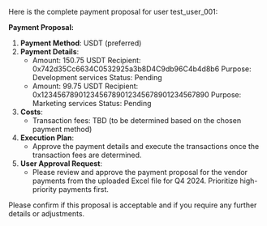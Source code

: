 Here is the complete payment proposal for user test_user_001:

**Payment Proposal:**

1. **Payment Method**: USDT (preferred)
2. **Payment Details**:
   - Amount: 150.75 USDT
     Recipient: 0x742d35Cc6634C0532925a3b8D4C9db96C4b4d8b6
     Purpose: Development services
     Status: Pending
   - Amount: 99.75 USDT
     Recipient: 0x1234567890123456789012345678901234567890
     Purpose: Marketing services
     Status: Pending
3. **Costs**:
   - Transaction fees: TBD (to be determined based on the chosen payment method)
4. **Execution Plan**:
   - Approve the payment details and execute the transactions once the transaction fees are determined.
5. **User Approval Request**:
   - Please review and approve the payment proposal for the vendor payments from the uploaded Excel file for Q4 2024. Prioritize high-priority payments first.

Please confirm if this proposal is acceptable and if you require any further details or adjustments.
